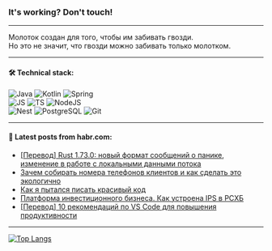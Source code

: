 ### It's working? Don't touch!

---
Молоток создан для того, чтобы им забивать гвозди. <br>
Но это не значит, что гвозди можно забивать только молотком.

---

#### 🛠️ Technical stack:

![Java](https://img.shields.io/badge/Java-informational?logo=Oracle&style=flat&logoColor=white&color=FF4500)
![Kotlin](https://img.shields.io/badge/Kotlin-informational?logo=Kotlin&style=flat&logoColor=white&color=774D97)
![Spring](https://img.shields.io/badge/SpringBoot-informational?logo=SpringBoot&style=flat&logoColor=white&color=6DB33F) <br>
![JS](https://img.shields.io/badge/JS-informational?logo=javaScript&style=flat&logoColor=black&color=F7Df1E)
![TS](https://img.shields.io/badge/TypeScript-informational?logo=typeScript&style=flat&logoColor=black&color=0667A8)
![NodeJS](https://img.shields.io/badge/NodeJS-informational?logo=node.js&style=flat&logoColor=white&color=70A760) <br>
![Nest](https://img.shields.io/badge/NestJS-informational?logo=NestJS&style=flat&logoColor=white&color=E0234E)
![PostgreSQL](https://img.shields.io/badge/PostgreSQL-informational?logo=PostgreSQL&style=flat&logoColor=white&color=DAA520)
![Git](https://img.shields.io/badge/Git-informational?logo=git&style=flat&logoColor=white&color=778899)

___

#### 💬 Latest posts from habr.com:

<!-- BLOG-POST-LIST:START -->
- [[Перевод] Rust 1.73.0: новый формат сообщений о панике, изменение в работе с локальными данными потока](https://habr.com/ru/articles/765890/?utm_source=habrahabr&utm_medium=rss&utm_campaign=765890)
- [Зачем собирать номера телефонов клиентов и как сделать это экологично](https://habr.com/ru/companies/newtel/articles/765880/?utm_source=habrahabr&utm_medium=rss&utm_campaign=765880)
- [Как я пытался писать красивый код](https://habr.com/ru/articles/765870/?utm_source=habrahabr&utm_medium=rss&utm_campaign=765870)
- [Платформа инвестиционного бизнеса. Как устроена IPS в РСХБ](https://habr.com/ru/companies/rshb/articles/765838/?utm_source=habrahabr&utm_medium=rss&utm_campaign=765838)
- [[Перевод] 10 рекомендаций по VS Code для повышения продуктивности](https://habr.com/ru/companies/ruvds/articles/765182/?utm_source=habrahabr&utm_medium=rss&utm_campaign=765182)
<!-- BLOG-POST-LIST:END -->

---
[![Top Langs](https://github-readme-stats-git-master-advtsetting-gmailcom.vercel.app/api/top-langs/?username=zloylis&langs_count=10&hide_title=false&title_color=e6edf3&size_weight=0.5&count_weight=0.5&layout=compact&hide_border=true&theme=dracula)](https://github.com/zloylis)

<!-- ![GitHub stats](https://github-readme-stats-git-master-advtsetting-gmailcom.vercel.app/api?username=zloylis&show_icons=true&hide_border=true&theme=dracula&hide_title=true&include_all_commits=true&count_private=true&hide=contribs&hide_rank=true) -->

